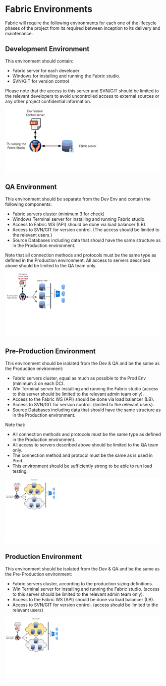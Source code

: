 # Fabric Environments

Fabric will require the following environments for each one of the lifecycle phases of the project from its required between inception to its delivery and maintenance.

## Development Environment

This environment should contain:
- Fabric server for each developer
- Windows for installing and running the Fabric studio.
- SVN/GIT for version control

Please note that the access to this server and SVN/GIT should be limited to the relevant developers to avoid uncontrolled access to external sources or any other project confidential information.

<img src="/articles/99_fabric_infras/devops/images/01_devop-devEnv.png">




## QA Environment

This environment should be separate from the Dev Env and contain the following components:

- Fabric servers cluster (minimum 3 for check)
- Windows Terminal server for installing and running Fabric studio.
- Access to Fabric WS (API) should be done via load balancer (LB).
- Access to SVN/GIT for version control. (The access should be limited to the relevant users.)
- Source Databases including data that should have the same structure as in the Production environment.


Note that all connection methods and protocols must be the same type as defined in the Production environment. 
All access to servers described above should be limited to the QA team only.

<img src="/articles/99_fabric_infras/devops/images/02_devop-QAEnv.png">


## Pre-Production Environment

This environment should be isolated from the Dev & QA and be the same as the Production environment:

- Fabric servers cluster, equal as much as possible to the Prod Env (minimum 3 on each DC).
- Win Terminal server for installing and running the Fabric studio (access to this server should be limited to the relevant admin team only).
- Access to the Fabric WS (API) should be done via load balancer (LB).
- Access to SVN/GIT for version control. (limited to the relevant users).
- Source Databases including data that should have the same structure as in the Production environment.


Note that:
- All connection methods and protocols must be the same type as defined in the Production environment. 
- All access to servers described above should be limited to the QA team only.
- The connection method and protocol must be the same as is used in Prod. 
- This environment should be sufficiently strong to be able to run load testing. 


<img src="/articles/99_fabric_infras/devops/images/03_devop-preProdEnv.png">


## Production Environment
This environment should be isolated from the Dev & QA and be the same as the Pre-Production environment:

- Fabric servers cluster, according to the production sizing definitions.
- Win Terminal server for installing and running the Fabric studio. (access to this server should be limited to the relevant admin team only).
- Access to the Fabric WS (API) should be done via load balancer (LB).
- Access to SVN/GIT for version control. (access should be limited to the relevant users)

<img src="/articles/99_fabric_infras/devops/images/04_devop-prodEnv.png">



